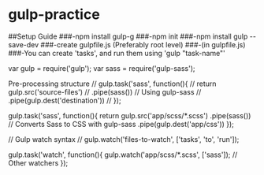 # gulp-practice

##Setup Guide
###-npm install gulp-g
###-npm init
###-npm install gulp --save-dev
###-create gulpfile.js (Preferably root level)
###-(in gulpfile.js)
###-You can create 'tasks', and run them using 'gulp "task-name"'


var gulp = require('gulp');
var sass = require('gulp-sass');

Pre-processing structure
// gulp.task('sass', function(){
//   return gulp.src('source-files')
//     .pipe(sass()) // Using gulp-sass
//     .pipe(gulp.dest('destination'))
// });

gulp.task('sass', function(){
  return gulp.src('app/scss/*.scss')
    .pipe(sass()) // Converts Sass to CSS with gulp-sass
    .pipe(gulp.dest('app/css'))
});

// Gulp watch syntax
// gulp.watch('files-to-watch', ['tasks', 'to', 'run']);

gulp.task('watch', function(){
  gulp.watch('app/scss/*.scss', ['sass']);
  // Other watchers
});
